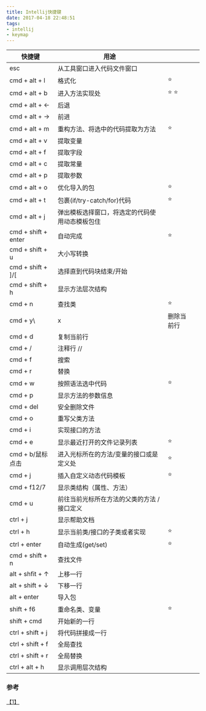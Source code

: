 ```yaml
---
title: Intellij快捷键
date: 2017-04-18 22:48:51
tags: 
- intellij
- keymap
---
```

|       快捷键        |                      用途                      |            |     |
| ------------------- | ---------------------------------------------- | ---------- | --- |
| esc                 | 从工具窗口进入代码文件窗口                     |            |     |
| cmd + alt + l       | 格式化                                         | ⭐️         |     |
| cmd + alt + b       | 进入方法实现处                                 | ⭐️ ⭐️        |     |
| cmd + alt + ←       | 后退                                           |            |     |
| cmd + alt + →       | 前进                                           |            |     |
| cmd + alt + m       | 重构方法、将选中的代码提取为方法               | ⭐️         |     |
| cmd + alt + v       | 提取变量                                       |            |     |
| cmd + alt + f       | 提取字段                                       |            |     |
| cmd + alt + c       | 提取常量                                       |            |     |
| cmd + alt + p       | 提取参数                                       |            |     |
| cmd + alt + o       | 优化导入的包                                   | ⭐️         |     |
| cmd + alt + t       | 包裹(if/try-catch/for)代码                     | ⭐️         |     |
| cmd + alt + j       | 弹出模板选择窗口，将选定的代码使用动态模板包住 |            |     |
| cmd + shift + enter | 自动完成                                       | ⭐️         |     |
| cmd + shift + u     | 大小写转换                                     |            |     |
| cmd + shift + ]/[   | 选择直到代码块结束/开始                        |            |     |
| cmd + shift + h     | 显示方法层次结构                               |            |     |
| cmd + n             | 查找类                                         | ⭐️         |     |
| cmd + y\            | x                                              | 删除当前行 |     |
| cmd + d             | 复制当前行                                     |            |     |
| cmd + /             | 注释行 //                                      |            |     |
| cmd + f             | 搜索                                           |            |     |
| cmd + r             | 替换                                           |            |     |
| cmd + w             | 按照语法选中代码                               | ⭐️         |     |
| cmd + p             | 显示方法的参数信息                             |            |     |
| cmd + del           | 安全删除文件                                   |            |     |
| cmd + o             | 重写父类方法                                   |            |     |
| cmd + i             | 实现接口的方法                                 |            |     |
| cmd + e             | 显示最近打开的文件记录列表                     | ⭐️         |     |
| cmd + b/鼠标点击    | 进入光标所在的方法/变量的接口或是定义处        | ⭐️         |     |
| cmd + j             | 插入自定义动态代码模板                         | ⭐️         |     |
| cmd + f12/7         | 显示类结构（属性、方法）                       |            |     |
| cmd + u             | 前往当前光标所在方法的父类的方法 / 接口定义    |            |     |
| ctrl + j            | 显示帮助文档                                   |            |     |
| ctrl + h            | 显示当前类/接口的子类或者实现                  | ⭐️         |     |
| ctrl + enter        | 自动生成(get/set)                              | ⭐️         |     |
| cmd + shift + n     | 查找文件                                       |            |     |
| alt + shfit + ↑     | 上移一行                                       |            |     |
| alt + shift + ↓     | 下移一行                                       |            |     |
| alt + enter         | 导入包                                         |            |     |
| shift + f6          | 重命名类、变量                                 | ⭐️         |     |
| shift + cmd         | 开始新的一行                                   |            |     |
| ctrl + shift + j    | 将代码拼接成一行                               |            |     |
| ctrl + shift + f    | 全局查找                                       |            |     |
| ctrl + shift + r    | 全局替换                                       |            |     |
| ctrl + alt + h      | 显示调用层次结构                               |            |     |

### 参考
[【1】](http://wiki.jikexueyuan.com/project/intellij-idea-tutorial/keymap-mac-introduce.html)
